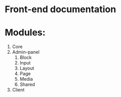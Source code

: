 # Front-end documentation

# Modules:

1. Core
1. Admin-panel
   1. Block
   1. Input
   1. Layout
   1. Page
   1. Media
   1. Shared
1. Client
